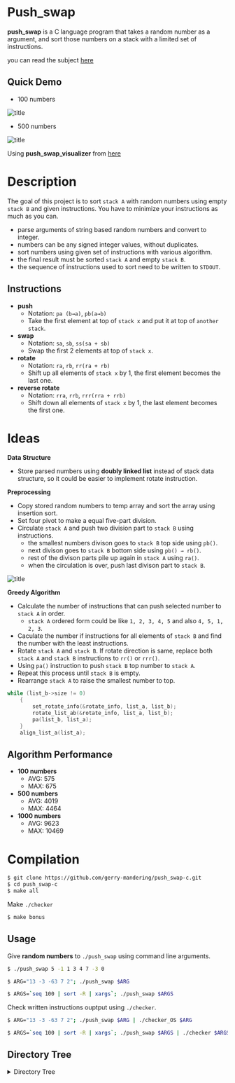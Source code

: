 # Push_swap
**push_swap** is a C language program that takes a random number as a argument, and sort those numbers on a stack with a limited set of instructions.

you can read the subject [here](https://github.com/fpetras/42-subjects/blob/master/push_swap.en.pdf)

## Quick Demo

- 100 numbers

![title](https://user-images.githubusercontent.com/108667563/201254024-b0b43797-d4a7-4472-88eb-64419df62f5d.gif)

- 500 numbers

![title](https://user-images.githubusercontent.com/108667563/201254583-6fc167bb-d89e-4a39-822c-1bcbadbf6927.gif)

Using **push_swap_visualizer** from [here](https://github.com/o-reo/push_swap_visualizer)

# Description
The goal of this project is to sort `stack A` with random numbers using empty `stack B` and given instructions.
You have to minimize your instructions as much as you can.
- parse arguments of string based random numbers and   convert to integer.
- numbers can be any signed integer values, without duplicates.
- sort numbers using given set of instructions with various algorithm.
- the final result must be sorted `stack A` and empty `stack B`.
- the sequence of instructions used to sort need to be written to `STDOUT`.
## Instructions
- **push**
    - Notation: `pa (b→a)`, `pb(a→b)`
    - Take the first element at top of `stack x` and put it at top of `another stack`.
- **swap**
    - Notation: `sa`, `sb`, `ss(sa + sb)`
    - Swap the first 2 elements at top of `stack x`.
- **rotate**
    - Notation: `ra`, `rb`, `rr(ra + rb)`
    - Shift up all elements of `stack x` by 1, the first element becomes the last one.
- **reverse rotate**
    - Notation: `rra`, `rrb`, `rrr(rra + rrb)`
    - Shift down all elements of `stack x` by 1, the last element becomes the first one.

# Ideas
**Data Structure**
- Store parsed numbers using **doubly linked list** instead of stack data structure, so it could be easier to implement rotate instruction.

**Preprocessing**
- Copy stored random numbers to temp array and sort the array using insertion sort.
- Set four pivot to make a equal five-part division.
- Circulate `stack A` and push two division part to `stack B` using instructions.
    - the smallest numbers divison goes to `stack B` top side using `pb()`.
    - next divison goes to `stack B` bottom side using `pb() → rb()`.
    - rest of the divison parts pile up again in `stack A` using `ra()`.
    - when the circulation is over, push last divison part to `stack B`.

![title](https://user-images.githubusercontent.com/108667563/201289123-6348d0a1-90c3-413b-a080-155a58268ad6.png)   

**Greedy Algorithm**
- Calculate the number of instructions that can push selected number to `stack A` in order.
    - `stack A` ordered form could be like `1, 2, 3, 4, 5` and also `4, 5, 1, 2, 3`.
- Caculate the number if instructions for all elements of `stack B` and find the number with the least instructions.
- Rotate `stack A` and `stack B`. If rotate direction is same, replace both `stack A` and `stack B` instructions to `rr()` or `rrr()`.
- Using `pa()` instruction to push `stack B` top number to `stack A`.
- Repeat this process until `stack B` is empty.
- Rearrange `stack A` to raise the smallest number to top.

```c
while (list_b->size != 0)
	{
		set_rotate_info(&rotate_info, list_a, list_b);
		rotate_list_ab(&rotate_info, list_a, list_b);
		pa(list_b, list_a);
	}
	align_list_a(list_a);
```

## Algorithm Performance
- **100 numbers**
    - AVG: 575
    - MAX: 675
- **500 numbers**
    - AVG: 4019
    - MAX: 4464
- **1000 numbers**
    - AVG: 9623
    - MAX: 10469

# Compilation
```sh
$ git clone https://github.com/gerry-mandering/push_swap-c.git
$ cd push_swap-c
$ make all
```

Make `./checker`
```sh
$ make bonus
```

## Usage
Give **random numbers** to `./push_swap` using command line arguments.
```sh
$ ./push_swap 5 -1 1 3 4 7 -3 0

$ ARG="13 -3 -63 7 2"; ./push_swap $ARG

$ ARGS=`seq 100 | sort -R | xargs`; ./push_swap $ARGS
```

Check written instructions ouptput using `./checker`.
```sh
$ ARG="13 -3 -63 7 2"; ./push_swap $ARG | ./checker_OS $ARG

$ ARGS=`seq 100 | sort -R | xargs`; ./push_swap $ARGS | ./checker $ARGS
```
## Directory Tree
<details>
<summary>Directory Tree</summary>
<pre>
.
├── Makefile
├── README.md
├── bonus
│   ├── includes
│   │   └── checker_bonus.h
│   └── src
│       ├── checker_bonus.c
│       ├── checker_utils
│       │   ├── execute_commands_bonus.c
│       │   └── validate_list_ab_bonus.c
│       ├── list_command
│       │   ├── list_basic_bonus.c
│       │   ├── list_clear_bonus.c
│       │   ├── list_command_push_bonus.c
│       │   ├── list_command_reverse_rotate_bonus.c
│       │   ├── list_command_rotate_bonus.c
│       │   ├── list_command_swap_bonus.c
│       │   └── list_push_pop_bonus.c
│       ├── list_util
│       │   └── is_sorted_bonus.c
│       └── parse
│           ├── parse_arguments_bonus.c
│           └── parse_commands_bonus.c
├── includes
│   └── push_swap.h
├── library
│   ├── ft_printf-c
│   ├── get_next_line-c
│   └── libft-c
└── src
    ├── greedy_sort
    │   ├── align_list_a.c
    │   ├── get_min_max.c
    │   ├── greedy_sort.c
    │   ├── rotate_list_ab.c
    │   ├── set_list_a_rotate.c
    │   ├── set_list_b_rotate.c
    │   ├── set_rotate_info.c
    │   └── sort_with_greedy_algorithm.c
    ├── list_command
    │   ├── list_basic.c
    │   ├── list_clear.c
    │   ├── list_command_push.c
    │   ├── list_command_reverse_rotate.c
    │   ├── list_command_rotate.c
    │   ├── list_command_swap.c
    │   └── list_push_pop.c
    ├── list_util
    │   └── is_sorted.c
    ├── parse_arguments
    │   └── parse_arguments.c
    ├── predefined_logic
    │   ├── predefined_logic_utils.c
    │   └── sort_with_predefined_logic.c
    ├── push_swap.c
    └── sort_array
        └── sort_array.c
</pre>
</details>
